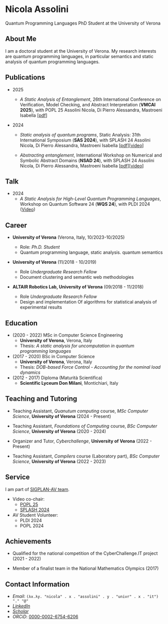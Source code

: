 # Nicola Assolini

Quantum Programming Languages PhD Student at the University of Verona

## About Me

I am a doctoral student at the University of Verona. 
My research interests are quantum programming languages, in particular semantics and static analysis of quantum programming languages.
<!--, category theory and topological quantum computing. -->
<!-- Recently I have been working on semantics of quantum loop and static analysis of quantum languages. -->

<!-- ## Markdown linting and style checking for Visual Studio Code

1. [Work Experience](#work-experience)
2. [Education](#education)
3. [Invited Talks](#invited-talks)
4. [Contact Information](#contact-information) -->

<!-- ## Ongoing Projects   -->
## Publications

- 2025
    - *A Static Analysis of Entanglement*,
    26th International Conference on Verification, Model Checking, and Abstract Interpretation (**VMCAI 2025**), with POPL 25
    Assolini Nicola, Di Pierro Alessandra, Mastroeni Isabella  [[pdf](pdf/VMCAI_25___Entanglement_Analysis.pdf)]

- 2024
    - *Static analysis of quantum programs*,
    Static Analysis: 31th International Symposium (**SAS 2024**), with SPLASH 24
    Assolini Nicola, Di Pierro Alessandra, Mastroeni Isabella  [[pdf](pdf/sas24.pdf)][[video](https://www.youtube.com/live/F6a0SatXWmU?si=oI6aIHtvuUc1srR9&t=21024)]
    
    - *Abstracting entanglement*, 
    International Workshop on Numerical and Symbolic Abstract Domains (**NSAD 24**), with SPLASH 24
    Assolini Nicola, Di Pierro Alessandra, Mastroeni Isabella [[pdf](pdf/nsad24.pdf)][[video](https://www.youtube.com/live/AkIzUufinWY?si=Mukzv90_3aSWVgT8&t=28255)]




## Talk

- 2024
    - *A Static Analysis for High-Level Quantum Programming Languages*, Workshop on Quantum Software 24 (**WQS 24**), with PLDI 2024 ([Video](https://www.youtube.com/watch?v=og-IOQeiqh0))




## Career

- **University of Verona** (Verona, Italy, 10/2023-10/2025)
  - Role: *Ph.D. Student*
  - Quantum programming language, static analysis. quantum semantics

- **University of Verona** (11/2018 - 10/2019)  
  - Role *Undergraduate Research Fellow*
  - Document clustering and semantic web methodologies

 - **ALTAIR Robotics Lab, University of Verona** (09/2018 - 11/2018)
   - Role *Undergraduate Research Fellow*
   - Design and implementation Of algorithms for statistical analysis of experimental results

## Education

- (2020 - 2022) MSc in Computer Science Engineering
  - **University of Verona**, Verona, Italy
  - Thesis: *A static analysis for uncomputation in quantum programming languages*
- (2017 - 2020) BSc in Computer Science
  - **University of Verona**, Verona, Italy
  - Thesis: *DOB-based Force Control - Accounting for the nominal load dynamics*
- (2012 - 2017) Diploma (Maturità Scientifica)
  - **Scientific Lyceum Don Milani**, Montichiari, Italy

## Teaching and Tutoring

- Teaching Assistant, *Quanutum computing* course, *MSc Computer Science*, **University of Verona** (2024 - Present)

- Teaching Assistant, *Foundations of Computing* course, *BSc Computer Science*, **University of Verona** (2020 - 2024)

- Organizer and Tutor, *Cyberchallenge*, **University of Verona** (2022 - Present)

- Teaching Assistant, *Compilers* course (Laboratory part), *BSc Computer Science*, **University of Verona** (2022 - 2023)


## Service

I am part of [SIGPLAN-AV team](https://www.sigplan.org/AV/).

- Video co-chair:
    - [POPL 25](https://popl25.sigplan.org/committee/POPL-2025-av-committee)
    - [SPLASH 2024](https://2024.splashcon.org/committee/splash-2024-organizing-committee)
- AV Student Volunteer:
    - PLDI 2024
    - POPL 2024


<!-- ## Academic service
- Reviewer for:
  - Quantum Machine Intelligence
- Program and Organizing Committee:
  - [Workshop on Quantum Software (2024)](https://pldi24.sigplan.org/home/wqs-2024)  
- Video Chair: [SPLASH (2024)](https://2024.splashcon.org/committee/splash-2024-organizing-committee)
  -->

## Achievements 
- Qualified for the national competition of the CyberChallenge.IT project (2021 - 2022)

- Member of a finalist team in the National Mathematics Olympics (2017)



## Contact Information

- *Email*: ```(λx.λy. "nicola" . x . "assolini" . y . "univr" . x . "it") "." "@"``` <!-- nicola.assolini \<at\> univr.it -->
- [*LinkedIn*](https://it.linkedin.com/in/nicola-assolini-73508516a)
- [*Scholar*](https://scholar.google.com/citations?user=wKwxnKkAAAAJ&hl=it)
- *ORCiD*: [0000-0002-6754-6206](https://orcid.org/0000-0002-6754-6206)

